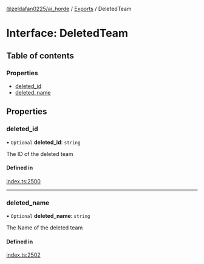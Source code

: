 [@zeldafan0225/ai_horde](../README.md) / [Exports](../modules.md) / DeletedTeam

# Interface: DeletedTeam

## Table of contents

### Properties

- [deleted\_id](DeletedTeam.md#deleted_id)
- [deleted\_name](DeletedTeam.md#deleted_name)

## Properties

### deleted\_id

• `Optional` **deleted\_id**: `string`

The ID of the deleted team

#### Defined in

[index.ts:2500](https://github.com/ZeldaFan0225/ai_horde/blob/90eaabf/index.ts#L2500)

___

### deleted\_name

• `Optional` **deleted\_name**: `string`

The Name of the deleted team

#### Defined in

[index.ts:2502](https://github.com/ZeldaFan0225/ai_horde/blob/90eaabf/index.ts#L2502)
